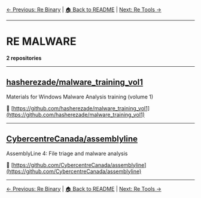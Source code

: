 [← Previous: Re Binary](re-binary.txt) | [🏠 Back to README](../README.md) | [Next: Re Tools →](re-tools.txt)

---

# RE MALWARE

**2 repositories**

---

## [hasherezade/malware_training_vol1](https://github.com/hasherezade/malware_training_vol1)

Materials for Windows Malware Analysis training (volume 1)

🔗 [https://github.com/hasherezade/malware_training_vol1](https://github.com/hasherezade/malware_training_vol1)

---

## [CybercentreCanada/assemblyline](https://github.com/CybercentreCanada/assemblyline)

AssemblyLine 4: File triage and malware analysis

🔗 [https://github.com/CybercentreCanada/assemblyline](https://github.com/CybercentreCanada/assemblyline)

---


[← Previous: Re Binary](re-binary.txt) | [🏠 Back to README](../README.md) | [Next: Re Tools →](re-tools.txt)
